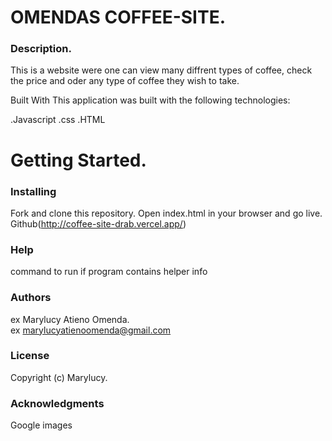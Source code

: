 # OMENDAS COFFEE-SITE.
### Description.
This is a website were one can view many diffrent types of coffee, check the price and oder any type of coffee they wish to take.

Built With
This application was built with the following technologies:

.Javascript
.css
.HTML

# Getting Started.
### Installing
Fork and clone this repository.
Open index.html in your browser and go live.
Github(http://coffee-site-drab.vercel.app/)

### Help
command to run if program contains helper info

### Authors
ex Marylucy Atieno Omenda.<br>
ex marylucyatienoomenda@gmail.com

### License
Copyright (c) Marylucy.

### Acknowledgments
Google images



